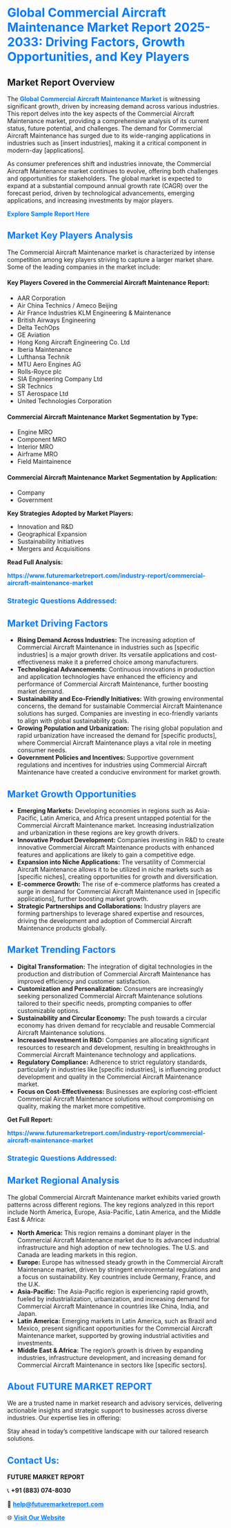 <h1 style="color: #007BFF;">Global Commercial Aircraft Maintenance Market Report 2025-2033: Driving Factors, Growth Opportunities, and Key Players</h1>

<section id="overview">
<h2>Market Report Overview</h2>
<p>The <a href="https://www.futuremarketreport.com/industry-report/commercial-aircraft-maintenance-market" style="color: #007BFF; text-decoration: none;"><strong>Global Commercial Aircraft Maintenance Market</strong></a> is witnessing significant growth, driven by increasing demand across various industries. This report delves into the key aspects of the Commercial Aircraft Maintenance market, providing a comprehensive analysis of its current status, future potential, and challenges. The demand for Commercial Aircraft Maintenance has surged due to its wide-ranging applications in industries such as [insert industries], making it a critical component in modern-day [applications].</p>
<p>As consumer preferences shift and industries innovate, the Commercial Aircraft Maintenance market continues to evolve, offering both challenges and opportunities for stakeholders. The global market is expected to expand at a substantial compound annual growth rate (CAGR) over the forecast period, driven by technological advancements, emerging applications, and increasing investments by major players.</p>
</section>

<section id="overview">
<p><a href="https://www.futuremarketreport.com/request-sample/reportId=54090" style="color: #007BFF; text-decoration: none;"><strong>Explore Sample Report Here</strong></a></p>
</section>

<section id="key-players">
<h2 style="color: #007BFF;">Market Key Players Analysis</h2>
<p>The Commercial Aircraft Maintenance market is characterized by intense competition among key players striving to capture a larger market share. Some of the leading companies in the market include:</p>
<h4>Key Players Covered in the Commercial Aircraft Maintenance Report:</h4>
<ul><li>AAR Corporation</li><li>Air China Technics / Ameco Beijing</li><li>Air France Industries KLM Engineering &amp; Maintenance</li><li>British Airways Engineering</li><li>Delta TechOps</li><li>GE Aviation</li><li>Hong Kong Aircraft Engineering Co. Ltd</li><li>Iberia Maintenance</li><li>Lufthansa Technik</li><li>MTU Aero Engines AG</li><li>Rolls-Royce plc</li><li>SIA Engineering Company Ltd</li><li>SR Technics</li><li>ST Aerospace Ltd</li><li>United Technologies Corporation</li></ul>
<h4>Commercial Aircraft Maintenance Market Segmentation by Type:</h4>
<ul><li>Engine MRO</li><li>Component MRO</li><li>Interior MRO</li><li>Airframe MRO</li><li>Field Maintainence</li></ul>

<h4>Commercial Aircraft Maintenance Market Segmentation by Application:</h4>
<ul><li>Company</li><li>Government</li></ul>
<p><strong>Key Strategies Adopted by Market Players:</strong></p>
<ul>
<li>Innovation and R&D</li>
<li>Geographical Expansion</li>
<li>Sustainability Initiatives</li>
<li>Mergers and Acquisitions</li>
</ul>
</section>

<section>
<p><strong>Read Full Analysis: </strong></p><a href="https://www.futuremarketreport.com/industry-report/commercial-aircraft-maintenance-market" style="color: #007BFF; text-decoration: none;"><strong>https://www.futuremarketreport.com/industry-report/commercial-aircraft-maintenance-market</strong></a>
<h3 style="color: #007BFF;">Strategic Questions Addressed:</h3>
</section>

<section id="driving-factors">
<h2 style="color: #007BFF;">Market Driving Factors</h2>
<ul>
<li><strong>Rising Demand Across Industries:</strong> The increasing adoption of Commercial Aircraft Maintenance in industries such as [specific industries] is a major growth driver. Its versatile applications and cost-effectiveness make it a preferred choice among manufacturers.</li>
<li><strong>Technological Advancements:</strong> Continuous innovations in production and application technologies have enhanced the efficiency and performance of Commercial Aircraft Maintenance, further boosting market demand.</li>
<li><strong>Sustainability and Eco-Friendly Initiatives:</strong> With growing environmental concerns, the demand for sustainable Commercial Aircraft Maintenance solutions has surged. Companies are investing in eco-friendly variants to align with global sustainability goals.</li>
<li><strong>Growing Population and Urbanization:</strong> The rising global population and rapid urbanization have increased the demand for [specific products], where Commercial Aircraft Maintenance plays a vital role in meeting consumer needs.</li>
<li><strong>Government Policies and Incentives:</strong> Supportive government regulations and incentives for industries using Commercial Aircraft Maintenance have created a conducive environment for market growth.</li>
</ul>
</section>

<section id="growth-opportunities">
<h2 style="color: #007BFF;">Market Growth Opportunities</h2>
<ul>
<li><strong>Emerging Markets:</strong> Developing economies in regions such as Asia-Pacific, Latin America, and Africa present untapped potential for the Commercial Aircraft Maintenance market. Increasing industrialization and urbanization in these regions are key growth drivers.</li>
<li><strong>Innovative Product Development:</strong> Companies investing in R&D to create innovative Commercial Aircraft Maintenance products with enhanced features and applications are likely to gain a competitive edge.</li>
<li><strong>Expansion into Niche Applications:</strong> The versatility of Commercial Aircraft Maintenance allows it to be utilized in niche markets such as [specific niches], creating opportunities for growth and diversification.</li>
<li><strong>E-commerce Growth:</strong> The rise of e-commerce platforms has created a surge in demand for Commercial Aircraft Maintenance used in [specific applications], further boosting market growth.</li>
<li><strong>Strategic Partnerships and Collaborations:</strong> Industry players are forming partnerships to leverage shared expertise and resources, driving the development and adoption of Commercial Aircraft Maintenance products globally.</li>
</ul>
</section>

<section id="trending-factors">
<h2 style="color: #007BFF;">Market Trending Factors</h2>
<ul>
<li><strong>Digital Transformation:</strong> The integration of digital technologies in the production and distribution of Commercial Aircraft Maintenance has improved efficiency and customer satisfaction.</li>
<li><strong>Customization and Personalization:</strong> Consumers are increasingly seeking personalized Commercial Aircraft Maintenance solutions tailored to their specific needs, prompting companies to offer customizable options.</li>
<li><strong>Sustainability and Circular Economy:</strong> The push towards a circular economy has driven demand for recyclable and reusable Commercial Aircraft Maintenance solutions.</li>
<li><strong>Increased Investment in R&D:</strong> Companies are allocating significant resources to research and development, resulting in breakthroughs in Commercial Aircraft Maintenance technology and applications.</li>
<li><strong>Regulatory Compliance:</strong> Adherence to strict regulatory standards, particularly in industries like [specific industries], is influencing product development and quality in the Commercial Aircraft Maintenance market.</li>
<li><strong>Focus on Cost-Effectiveness:</strong> Businesses are exploring cost-efficient Commercial Aircraft Maintenance solutions without compromising on quality, making the market more competitive.</li>
</ul>
</section>

<section>
<p><strong>Get Full Report: </strong></p><a href="https://www.futuremarketreport.com/industry-report/commercial-aircraft-maintenance-market" style="color: #007BFF; text-decoration: none;"><strong>https://www.futuremarketreport.com/industry-report/commercial-aircraft-maintenance-market</strong></a>
<h3 style="color: #007BFF;">Strategic Questions Addressed:</h3>
</section>


<section id="regional-analysis">
<h2 style="color: #007BFF;">Market Regional Analysis</h2>
<p>The global Commercial Aircraft Maintenance market exhibits varied growth patterns across different regions. The key regions analyzed in this report include North America, Europe, Asia-Pacific, Latin America, and the Middle East & Africa:</p>
<ul>
<li><strong>North America:</strong> This region remains a dominant player in the Commercial Aircraft Maintenance market due to its advanced industrial infrastructure and high adoption of new technologies. The U.S. and Canada are leading markets in this region.</li>
<li><strong>Europe:</strong> Europe has witnessed steady growth in the Commercial Aircraft Maintenance market, driven by stringent environmental regulations and a focus on sustainability. Key countries include Germany, France, and the U.K.</li>
<li><strong>Asia-Pacific:</strong> The Asia-Pacific region is experiencing rapid growth, fueled by industrialization, urbanization, and increasing demand for Commercial Aircraft Maintenance in countries like China, India, and Japan.</li>
<li><strong>Latin America:</strong> Emerging markets in Latin America, such as Brazil and Mexico, present significant opportunities for the Commercial Aircraft Maintenance market, supported by growing industrial activities and investments.</li>
<li><strong>Middle East & Africa:</strong> The region’s growth is driven by expanding industries, infrastructure development, and increasing demand for Commercial Aircraft Maintenance in sectors like [specific sectors].</li>
</ul>
</section>

<footer>
<h2 style="color: #007BFF;">About FUTURE MARKET REPORT</h2>
<p>We are a trusted name in market research and advisory services, delivering actionable insights and strategic support to businesses across diverse industries. Our expertise lies in offering:</p>

<p>Stay ahead in today’s competitive landscape with our tailored research solutions.</p>

<h2 style="color: #007BFF;">Contact Us:</h2>
<p><strong>FUTURE MARKET REPORT</strong></p>
<p>📞 <strong>+91 (883) 074-8030</strong></p>
<p>📧 <strong><a href="mailto:help@futuremarketreport.com" style="color: #007BFF;">help@futuremarketreport.com</a></strong></p>
<p>🌐 <strong><a href="https://www.futuremarketreport.com/" style="color: #007BFF;">Visit Our Website</a></strong></p>
</footer>